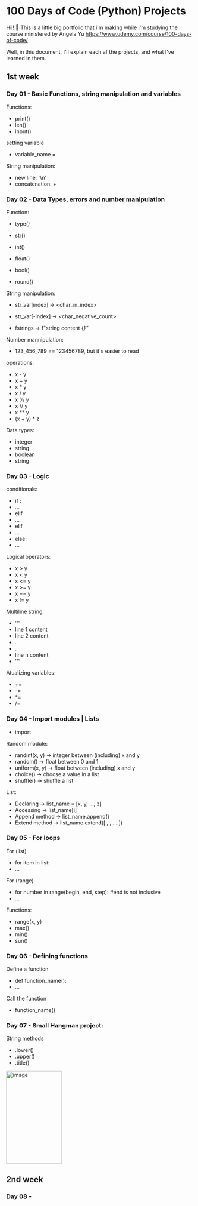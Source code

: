 # 100 Days of Code (Python) Projects
Hii! 👋
This is a little big portfolio that i'm making while i'm studying the course ministered by Angela Yu
https://www.udemy.com/course/100-days-of-code/

Well, in this document, I'll explain each af the projects, and what I've learned in them.

## 1st week

### Day 01 - Basic Functions, string manipulation and variables
Functions:
- print()
- len()
- input()

setting variable
- variable_name = <value>

String manipulation:
- new line: '\n'
- concatenation: <string> + <string>

### Day 02 - Data Types, errors and number manipulation
Function:
- type(<var>)

- str()
- int()
- float()
- bool()

- round()

String manipulation:
- str_var[index]  -> <char_in_index>
- str_var[-index] -> <char_negative_count>

- fstrings -> f"string content {<var>}"

Number mannipulation:
- 123_456_789 == 123456789, but it's easier to read

operations:
- x - y
- x + y
- x * y
- x / y
- x % y
- x // y
- x ** y
- (x + y) * z

Data types:
- integer
- string
- boolean
- string

### Day 03 - Logic
conditionals:
- if <condition1>:
-   ...
- elif <condition2>
-   ...
- elif <condition3>
-   ...
- else:
-   ...

Logical operators:
- x > y
- x < y
- x <= y
- x >= y
- x == y
- x != y

Multiline string:
- '''
- line 1 content
- line 2 content
- .
- .
- line n content
- '''

Atualizing variables:
- +=
- -=
- *=
- /=

### Day 04 - Import modules | Lists
- import <mudule name>

Random module:
- randint(x, y) -> integer between (including) x and y
- random() -> float between 0 and 1
- uniform(x, y) -> float between (including) x and y
- choice(<list>) -> choose a value in a list
- shuffle(<list>) -> shuffle a list

List:
- Declaring -> list_name = [x, y, ..., z]
- Accessing -> list_name[i]
- Append method -> list_name.append(<value>)
- Extend method -> list_name.extend([ <value1>, <value2>, ... ])

### Day 05 - For loops
For (list)
- for item in list:
-   ...

For (range)
- for number in range(begin, end, step): #end is not inclusive
-   ...
    
Functions:
- range(x, y)
- max(<list>)
- min(<list>)
- sun(<list>)

### Day 06 - Defining functions
Define a function
- def function_name():
-   ...

Call the function
- function_name()

### Day 07 - Small Hangman project:
String methods
- .lower()
- .upper()
- .title()

<img width="149" height="248" alt="image" src="https://github.com/user-attachments/assets/91571884-049b-4f3e-b560-d8c3796158ad" />
  
## 2nd week
### Day 08 - 

